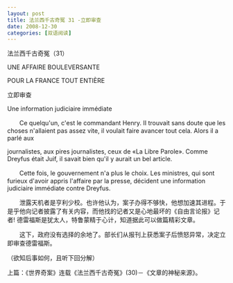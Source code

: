 ```yaml
---
layout: post
title: 法兰西千古奇冤 31 -立即审查
date: 2008-12-30
categories: [双语阅读]  
---
```


法兰西千古奇冤（31）

UNE AFFAIRE BOULEVERSANTE

POUR LA FRANCE TOUT ENTIÈRE

立即审查

Une information judiciaire immédiate

　　Ce quelqu'un, c'est le commandant Henry. II trouvait sans doute que les choses n'allaient pas assez vite, il voulait faire avancer tout cela. Alors il a parlé aux

journalistes, aux pires journalistes, ceux de «La Libre Parole». Comme Dreyfus était Juif, il savait bien qu'il y aurait un bel article.

　　Cette fois, le gouvernement n'a plus le choix. Les ministres, qui sont furieux d'avoir appris l'affaire par la presse, décident une information judiciaire immédiate contre Dreyfus.



　　泄露天机者是亨利少校。也许他认为，案子办得不够快，他想加速其进程。于是乎他向记者披露了有关内容，而他找的记者又是心地最坏的《自由言论报》记者! 德雷福斯是犹太人，特鲁蒙精于心计，知道据此可以做篇精彩文章。

　　这下，政府没有选择的余地了。部长们从报刊上获悉案子后愤怒异常，决定立即审查德雷福斯。



（欲知后事如何，且听下回分解）

上篇：《世界奇案》连载《法兰西千古奇冤》(30)－《文章的神秘来源》。
